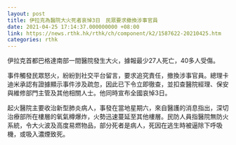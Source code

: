 ```yaml
---
layout: post
title: 伊拉克為醫院大火死者哀悼3日　民眾要求撤換涉事官員
date: 2021-04-25 17:14:37.000000000 +08:00
link: https://news.rthk.hk/rthk/ch/component/k2/1587622-20210425.htm
categories: rthk
---
```


伊拉克首都巴格達南部一間醫院發生大火，據報最少27人死亡，40多人受傷。

事件觸發民眾怒火，紛紛到社交平台留言，要求追究責任，撤換涉事官員。總理卡迪米承認有證據顯示事件涉及疏忽，因此已下令立即徹查，並扣查醫院經理、保安與維修部門主管及其他相關人士。他同時宣布全國哀悼3日。

起火醫院主要收治新型肺炎病人，事發在當地星期六，來自醫護的消息指出，深切治療部所在樓層的氧氣樽爆炸，火勢迅速蔓延至其他樓層。民防人員指醫院無防火系統，令大火波及高度易燃物品，部分死者是病人，死因在逃生時被逼除下呼吸機，或吸入濃煙致死。
